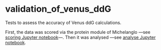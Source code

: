 # validation_of_venus_ddG
Tests to assess the accuracy of Venus ddG calculations.

First, the data was scored via the protein module of Michelanglo —see [scoring Jupyter notebook](scoring.md)—.
Then it was analysed —see [analyse Jupyter notebook](analyse.md).
